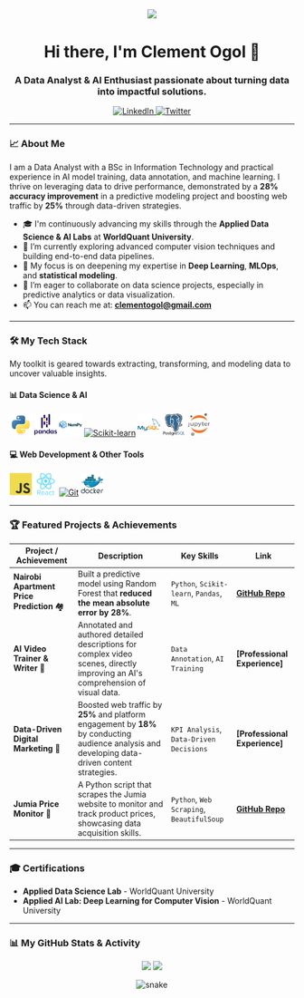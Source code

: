 <!-- 
Hello! This profile is crafted to showcase my journey in data science and AI. 
Feel free to use it as inspiration.
-->

<!-- Header Section -->
<div id="header" align="center">
  <!-- A more data-centric/techy animation -->
  <img src="https://media.giphy.com/media/i_3krI92q5He0d3Dca/giphy.gif" width="200"/>
  
  <h1 align="center">Hi there, I'm Clement Ogol 👋</h1>
  
  <h3 align="center">A Data Analyst & AI Enthusiast passionate about turning data into impactful solutions.</h3>
  
  <!-- Social Links -->
  <div align="center">
    <a href="https://www.linkedin.com/in/clementogol/" target="_blank">
      <img src="https://img.shields.io/badge/LinkedIn-0077B5?style=for-the-badge&logo=linkedin&logoColor=white" alt="LinkedIn"/>
    </a>
    <a href="https://twitter.com/clem_zenith" target="_blank">
      <img src="https://img.shields.io/badge/Twitter-1DA1F2?style=for-the-badge&logo=twitter&logoColor=white" alt="Twitter"/>
    </a>
  </div>
</div>

---

### 📈 About Me

I am a Data Analyst with a BSc in Information Technology and practical experience in AI model training, data annotation, and machine learning. I thrive on leveraging data to drive performance, demonstrated by a **28% accuracy improvement** in a predictive modeling project and boosting web traffic by **25%** through data-driven strategies.

- 🎓 I'm continuously advancing my skills through the **Applied Data Science & AI Labs** at **WorldQuant University**.
- 🔭 I’m currently exploring advanced computer vision techniques and building end-to-end data pipelines.
- 🌱 My focus is on deepening my expertise in **Deep Learning**, **MLOps**, and **statistical modeling**.
- 🤝 I’m eager to collaborate on data science projects, especially in predictive analytics or data visualization.
- 📫 You can reach me at: **clementogol@gmail.com**

---

### 🛠️ My Tech Stack

My toolkit is geared towards extracting, transforming, and modeling data to uncover valuable insights.

#### 📊 Data Science & AI
<p align="left">
  <a href="https://www.python.org" target="_blank"><img src="https://raw.githubusercontent.com/devicons/devicon/master/icons/python/python-original.svg" alt="Python" width="40" height="40"/></a>
  <a href="https://pandas.pydata.org/" target="_blank"><img src="https://raw.githubusercontent.com/devicons/devicon/master/icons/pandas/pandas-original-wordmark.svg" alt="Pandas" width="40" height="40"/></a>
  <a href="https://numpy.org/" target="_blank"><img src="https://raw.githubusercontent.com/devicons/devicon/master/icons/numpy/numpy-original-wordmark.svg" alt="NumPy" width="40" height="40"/></a>
  <a href="https://scikit-learn.org/" target="_blank"><img src="https://upload.wikimedia.org/wikipedia/commons/0/05/Scikit_learn_logo_small.svg" alt="Scikit-learn" width="40" height="40"/></a>
  <a href="https://www.mysql.com/" target="_blank"><img src="https://raw.githubusercontent.com/devicons/devicon/master/icons/mysql/mysql-original-wordmark.svg" alt="MySQL" width="40" height="40"/></a>
  <a href="https://www.postgresql.org" target="_blank"><img src="https://raw.githubusercontent.com/devicons/devicon/master/icons/postgresql/postgresql-original-wordmark.svg" alt="PostgreSQL" width="40" height="40"/></a>
  <a href="https://jupyter.org/" target="_blank"><img src="https://raw.githubusercontent.com/devicons/devicon/master/icons/jupyter/jupyter-original-wordmark.svg" alt="Jupyter" width="40" height="40"/></a>
</p>

#### 💻 Web Development & Other Tools
<p align="left">
  <a href="https://developer.mozilla.org/en-US/docs/Web/JavaScript" target="_blank"><img src="https://raw.githubusercontent.com/devicons/devicon/master/icons/javascript/javascript-original.svg" alt="JavaScript" width="40" height="40"/></a>
  <a href="https://reactjs.org/" target="_blank"><img src="https://raw.githubusercontent.com/devicons/devicon/master/icons/react/react-original-wordmark.svg" alt="React" width="40" height="40"/></a>
  <a href="https://git-scm.com/" target="_blank"><img src="https://www.vectorlogo.zone/logos/git-scm/git-scm-icon.svg" alt="Git" width="40" height="40"/></a>
  <a href="https://www.docker.com/" target="_blank"><img src="https://raw.githubusercontent.com/devicons/devicon/master/icons/docker/docker-original-wordmark.svg" alt="Docker" width="40" height="40"/></a>
</p>

---

### 🏆 Featured Projects & Achievements

| Project / Achievement                               | Description                                                                                                                              | Key Skills                                     | Link                                                                                                                                                                      |
| --------------------------------------------------- | ---------------------------------------------------------------------------------------------------------------------------------------- | ---------------------------------------------- | ------------------------------------------------------------------------------------------------------------------------------------------------------------------------- |
| **Nairobi Apartment Price Prediction** 🏘️           | Built a predictive model using Random Forest that **reduced the mean absolute error by 28%**.                                            | `Python`, `Scikit-learn`, `Pandas`, `ML`       | <a href="https://github.com/Clem-T-ee/nairobi_apartment_prediction" target="_blank">**GitHub Repo**</a>                                                                    |
| **AI Video Trainer & Writer** 🎥                    | Annotated and authored detailed descriptions for complex video scenes, directly improving an AI's comprehension of visual data.          | `Data Annotation`, `AI Training`               | **[Professional Experience]**                                                                                                                                             |
| **Data-Driven Digital Marketing** 🚀              | Boosted web traffic by **25%** and platform engagement by **18%** by conducting audience analysis and developing data-driven content strategies. | `KPI Analysis`, `Data-Driven Decisions`        | **[Professional Experience]**                                                                                                                                             |
| **Jumia Price Monitor** 🛒                          | A Python script that scrapes the Jumia website to monitor and track product prices, showcasing data acquisition skills.                    | `Python`, `Web Scraping`, `BeautifulSoup`      | <a href="https://github.com/Clem-Tee/jumia-price-monitor" target="_blank">**GitHub Repo**</a>                                                                            |


---

### 🎓 Certifications

- **Applied Data Science Lab** - WorldQuant University
- **Applied AI Lab: Deep Learning for Computer Vision** - WorldQuant University

---

### 📊 My GitHub Stats & Activity

<p align="center">
  <img src="https://github-readme-stats.vercel.app/api?username=Clem-Tee&show_icons=true&theme=vision-friendly-dark&include_all_commits=true&count_private=true"/>
  <img src="https://github-readme-stats.vercel.app/api/top-langs/?username=Clem-Tee&layout=compact&langs_count=8&theme=vision-friendly-dark"/>
</p>

<!-- This is a fun animated contributions graph! -->
<div align="center">
  <img src="https://raw.githubusercontent.com/Clem-Tee/Clem-Tee/output/github-contribution-grid-snake.svg" alt="snake"/>
</div>

<!-- 
NOTE:
- The animated snake graph requires a simple one-time setup. See instructions online for "github-contribution-grid-snake-animation".
-->
